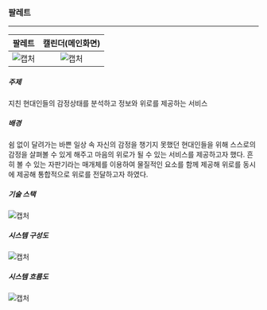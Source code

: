 ### 팔레트
---

| 팔레트 | 캘린더(메인화면) |
| :--: | :--: |
|    ![캡처](./img/4.png)  |    ![캡처](./img/5.png)  |




##### 주제

지친 현대인들의 감정상태를 분석하고 정보와 위로를 제공하는 서비스

##### 배경
쉼 없이 달려가는 바쁜 일상 속 자신의 감정을 챙기지 못했던 현대인들을 위해 스스로의 감정을 살펴볼 수 있게 해주고 마음의 위로가 될 수 있는 서비스를 제공하고자 했다. 흔히 볼 수 있는 자판기라는 매개체를 이용하여 물질적인 요소를 함께 제공해 위로를 동시에 제공해 통합적으로 위로를 전달하고자 하였다.

##### 기술 스택
![캡처](./img/3.png)

##### 시스템 구성도
![캡처](./img/1.png)

##### 시스템 흐름도
![캡처](./img/2.png)

